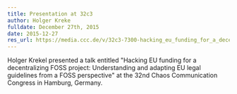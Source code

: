 ```yaml
---
title: Presentation at 32c3
author: Holger Kreke
fulldate: December 27th, 2015
date: 2015-12-27
res_url: https://media.ccc.de/v/32c3-7300-hacking_eu_funding_for_a_decentralizing_foss_project
---
```


Holger Krekel presented a talk entitled "Hacking EU funding for a decentralizing FOSS project: Understanding and adapting EU legal guidelines from a FOSS perspective" at the 32nd Chaos Communication Congress in Hamburg, Germany.
